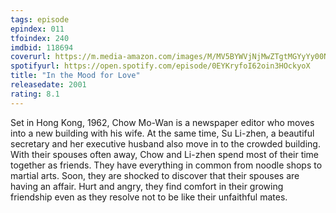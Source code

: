 ```yaml
---
tags: episode
epindex: 011
tfoindex: 240
imdbid: 118694
coverurl: https://m.media-amazon.com/images/M/MV5BYWVjNjMwZTgtMGYyYy00NmVhLWE1NDItMzFhMmJkYTNjYWIwXkEyXkFqcGdeQXVyNjU0OTQ0OTY@._V1_SX202_CR0,0,202,300_.jpg
spotifyurl: https://open.spotify.com/episode/0EYKryfoI62oin3HOckyoX
title: "In the Mood for Love"
releasedate: 2001
rating: 8.1
---
```


Set in Hong Kong, 1962, Chow Mo-Wan is a newspaper editor who moves into a new building with his wife. At the same time, Su Li-zhen, a beautiful secretary and her executive husband also move in to the crowded building. With their spouses often away, Chow and Li-zhen spend most of their time together as friends. They have everything in common from noodle shops to martial arts. Soon, they are shocked to discover that their spouses are having an affair. Hurt and angry, they find comfort in their growing friendship even as they resolve not to be like their unfaithful mates.